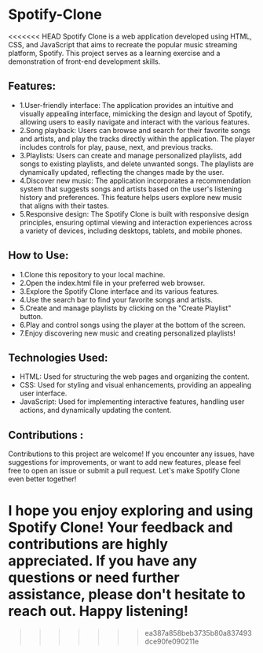 # Spotify-Clone
<<<<<<< HEAD
Spotify Clone is a web application developed using HTML, CSS, and JavaScript that aims to recreate the popular music streaming platform, Spotify. This project serves as a learning exercise and a demonstration of front-end development skills.

## Features: 
- 1.User-friendly interface: The application provides an intuitive and visually appealing interface, mimicking the design and layout of Spotify, allowing users to easily navigate and interact with the various features.
- 2.Song playback: Users can browse and search for their favorite songs and artists, and play the tracks directly within the application. The player includes controls for play, pause, next, and previous tracks.
-  3.Playlists: Users can create and manage personalized playlists, add songs to existing playlists, and delete unwanted songs. The playlists are dynamically updated, reflecting the changes made by the user.
-  4.Discover new music: The application incorporates a recommendation system that suggests songs and artists based on the user's listening history and preferences. This feature helps users explore new music that aligns with their tastes.
-   5.Responsive design: The Spotify Clone is built with responsive design principles, ensuring optimal viewing and interaction experiences across a variety of devices, including desktops, tablets, and mobile phones.

## How to Use:
- 1.Clone this repository to your local machine.
- 2.Open the index.html file in your preferred web browser.
- 3.Explore the Spotify Clone interface and its various features.
- 4.Use the search bar to find your favorite songs and artists.
- 5.Create and manage playlists by clicking on the "Create Playlist" button.
- 6.Play and control songs using the player at the bottom of the screen.
- 7.Enjoy discovering new music and creating personalized playlists!

## Technologies Used:
- HTML: Used for structuring the web pages and organizing the content.
- CSS: Used for styling and visual enhancements, providing an appealing user interface.
- JavaScript: Used for implementing interactive features, handling user actions, and dynamically updating the content.

## Contributions :
Contributions to this project are welcome! If you encounter any issues, have suggestions for improvements, or want to add new features, please feel free to open an issue or submit a pull request. Let's make Spotify Clone even better together!

I hope you enjoy exploring and using Spotify Clone! Your feedback and contributions are highly appreciated. If you have any questions or need further assistance, please don't hesitate to reach out. Happy listening!
=======
>>>>>>> ea387a858beb3735b80a837493dce90fe090211e
